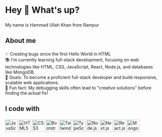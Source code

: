 <h1 align="left">Hey 👋 What's up?</h1>

###

<p align="left">My name is Hammad Ullah Khan from Rampur</p>

###

<h2 align="left">About me</h2>

###

<p align="left">
  ✨ Creating bugs since the first Hello World in HTML<br>
  📚 I'm currently learning full-stack development, focusing on web technologies like HTML, CSS, JavaScript, React, Node.js, and databases like MongoDB.<br>
  🎯 Goals: To become a proficient full-stack developer and build responsive, scalable web applications.<br>
  🎲 Fun fact: My debugging skills often lead to "creative solutions" before finding the actual fix!<br>
</p>


###

<h2 align="left">I code with</h2>

###

<div align="left">
 <img src="https://cdn.jsdelivr.net/gh/devicons/devicon/icons/javascript/javascript-original.svg" height="40" alt="JavaScript logo" />
<img src="https://cdn.jsdelivr.net/gh/devicons/devicon/icons/html5/html5-original.svg" height="40" alt="HTML5 logo" />
<img src="https://cdn.jsdelivr.net/gh/devicons/devicon/icons/css3/css3-original.svg" height="40" alt="CSS3 logo" />
<img src="https://cdn.jsdelivr.net/gh/devicons/devicon/icons/bootstrap/bootstrap-original.svg" height="40" alt="Bootstrap logo" />
<img src="https://cdn.jsdelivr.net/gh/devicons/devicon/icons/tailwindcss/tailwindcss-plain.svg" height="40" alt="Tailwind CSS logo" />
<img src="https://cdn.jsdelivr.net/gh/devicons/devicon/icons/typescript/typescript-original.svg" height="40" alt="TypeScript logo" />
<img src="https://cdn.jsdelivr.net/gh/devicons/devicon/icons/nodejs/nodejs-original.svg" height="40" alt="Node.js logo" />
<img src="https://cdn.jsdelivr.net/gh/devicons/devicon/icons/nextjs/nextjs-original.svg" height="40" alt="Next.js logo" />
<img src="https://cdn.jsdelivr.net/gh/devicons/devicon/icons/react/react-original.svg" height="40" alt="React.js logo" />
<img src="https://cdn.jsdelivr.net/gh/devicons/devicon/icons/mongodb/mongodb-original.svg" height="40" alt="MongoDB logo" />
</div>

###






